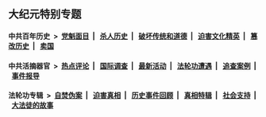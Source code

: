 ## 大纪元特别专题

#### 中共百年历史 &nbsp;>&nbsp; [党魁面目](indexes/nf1176107/README.md?01290430) &nbsp;| &nbsp; [杀人历史](indexes/nf1176106/README.md?01290430) &nbsp;| &nbsp; [破坏传统和道德](indexes/nf1176106/README.md?01290430) &nbsp;| &nbsp; [迫害文化精英](indexes/nf1176111/README.md?01290430) &nbsp;| &nbsp; [篡改历史](indexes/nf1176115/README.md?01290430) &nbsp;| &nbsp; [卖国](indexes/nf1176117/README.md?01290430) 

#### 中共活摘器官 &nbsp;>&nbsp; [热点评论](indexes/nf5879/README.md?01290430) &nbsp;| &nbsp; [国际调查](indexes/nf5947/README.md?01290430) &nbsp;| &nbsp; [最新活动](indexes/nf5883/README.md?01290430) &nbsp;| &nbsp; [法轮功遭遇](indexes/nf5881/README.md?01290430) &nbsp;| &nbsp; [追查案例](indexes/nf5880/README.md?01290430) &nbsp;| &nbsp; [事件报导](indexes/nf5877/README.md?01290430) 

#### 法轮功专辑 &nbsp;>&nbsp; [自焚伪案](indexes/nf5562/README.md?01290430) &nbsp;| &nbsp; [迫害真相](indexes/nf4379/README.md?01290430) &nbsp;| &nbsp; [历史事件回顾](indexes/nf5793/README.md?01290430) &nbsp;| &nbsp; [真相特辑](indexes/nf4389/README.md?01290430) &nbsp;| &nbsp; [社会支持](indexes/nf4386/README.md?01290430) &nbsp;| &nbsp; [大法徒的故事](indexes/nf1147481/README.md?01290430) 


